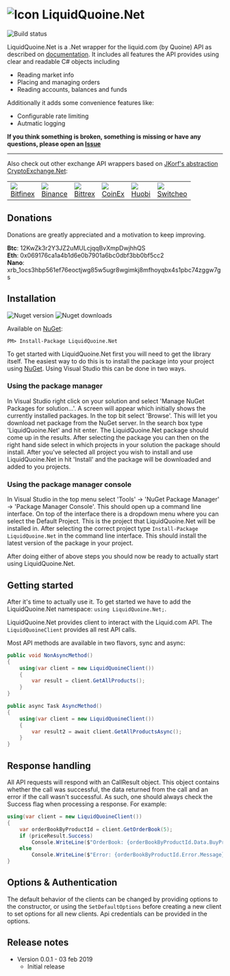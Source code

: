 # ![Icon](https://github.com/ridicoulous/LiquidQuoine.Net/blob/master/Resources/icon.png?raw=true) LiquidQuoine.Net 

![Build status](https://travis-ci.org/ridicoulous/LiquidQuoine.Net.svg?branch=master)

LiquidQuoine.Net is a .Net wrapper for the liquid.com (by Quoine) API as described on [documentation](https://developers.quoine.com/). It includes all features the API provides using clear and readable C# objects including 
* Reading market info
* Placing and managing orders
* Reading accounts, balances and funds

Additionally it adds some convenience features like:
* Configurable rate limiting
* Autmatic logging

**If you think something is broken, something is missing or have any questions, please open an [Issue](https://github.com/ridicoulous/LiquidQuoine.Net/issues)**

---
Also check out other exchange API wrappers based on [JKorf's abstraction CryptoExchange.Net](https://github.com/JKorf/CryptoExchange.Net):
<table>

<tr>
<td><a href="https://github.com/JKorf/Bitfinex.Net"><img src="https://github.com/JKorf/Bitfinex.Net/blob/master/Resources/icon.png?raw=true"></a>
<br />
<a href="https://github.com/JKorf/Bitfinex.Net">Bitfinex</a>
</td>
<td><a href="https://github.com/JKorf/Binance.Net"><img src="https://github.com/JKorf/Binance.Net/blob/master/Resources/binance-coin.png?raw=true"></a>
<br />
<a href="https://github.com/JKorf/Binance.Net">Binance</a>
</td>
<td><a href="https://github.com/JKorf/Bittrex.Net"><img src="https://github.com/JKorf/Bittrex.Net/blob/master/Resources/icon.png?raw=true"></a>
<br />
<a href="https://github.com/JKorf/Bittrex.Net">Bittrex</a>
</td>
<td><a href="https://github.com/JKorf/CoinEx.Net"><img src="https://github.com/JKorf/CoinEx.Net/blob/master/Resources/icon.png?raw=true"></a>
<br />
<a href="https://github.com/JKorf/CoinEx.Net">CoinEx</a>
</td>
<td><a href="https://github.com/JKorf/Huobi.Net"><img src="https://github.com/JKorf/Huobi.Net/blob/master/Resources/icon.png?raw=true"></a>
<br />
<a href="https://github.com/JKorf/Huobi.Net">Huobi</a>
</td>
<td><a href="https://github.com/Zaliro/Switcheo.Net"><img src="https://github.com/Zaliro/Switcheo.Net/blob/master/Resources/switcheo-coin.png?raw=true"></a>
<br />
<a href="https://github.com/Zaliro/Switcheo.Net">Switcheo</a>
</tr>
</table>

## Donations
Donations are greatly appreciated and a motivation to keep improving.

**Btc**:  12KwZk3r2Y3JZ2uMULcjqqBvXmpDwjhhQS  
**Eth**:  0x069176ca1a4b1d6e0b7901a6bc0dbf3bb0bf5cc2  
**Nano**: xrb_1ocs3hbp561ef76eoctjwg85w5ugr8wgimkj8mfhoyqbx4s1pbc74zggw7gs  

## Installation
![Nuget version](https://img.shields.io/nuget/v/liquidquoine.net.svg) ![Nuget downloads](https://img.shields.io/nuget/dt/LiquidQuoine.Net.svg)

Available on [NuGet](https://www.nuget.org/packages/LiquidQuoine.Net/):
```
PM> Install-Package LiquidQuoine.Net
```
To get started with LiquidQuoine.Net first you will need to get the library itself. The easiest way to do this is to install the package into your project using [NuGet](https://www.nuget.org/packages/LiquidQuoine.Net/). Using Visual Studio this can be done in two ways.

### Using the package manager
In Visual Studio right click on your solution and select 'Manage NuGet Packages for solution...'. A screen will appear which initially shows the currently installed packages. In the top bit select 'Browse'. This will let you download net package from the NuGet server. In the search box type 'LiquidQuoine.Net' and hit enter. The LiquidQuoine.Net package should come up in the results. After selecting the package you can then on the right hand side select in which projects in your solution the package should install. After you've selected all project you wish to install and use LiquidQuoine.Net in hit 'Install' and the package will be downloaded and added to you projects.

### Using the package manager console
In Visual Studio in the top menu select 'Tools' -> 'NuGet Package Manager' -> 'Package Manager Console'. This should open up a command line interface. On top of the interface there is a dropdown menu where you can select the Default Project. This is the project that LiquidQuoine.Net will be installed in. After selecting the correct project type  `Install-Package LiquidQuoine.Net`  in the command line interface. This should install the latest version of the package in your project.

After doing either of above steps you should now be ready to actually start using LiquidQuoine.Net.

## Getting started
After  it's time to actually use it. To get started we have to add the LiquidQuoine.Net namespace:  `using LiquidQuoine.Net;`.

LiquidQuoine.Net provides client to interact with the Liquid.com API. The `LiquidQuoineClient` provides all rest API calls. 

Most API methods are available in two flavors, sync and async:
````C#
public void NonAsyncMethod()
{
    using(var client = new LiquidQuoineClient())
    {
        var result = client.GetAllProducts();
    }
}

public async Task AsyncMethod()
{
    using(var client = new LiquidQuoineClient())
    {
        var result2 = await client.GetAllProductsAsync();
    }
}
````

## Response handling
All API requests will respond with an CallResult object. This object contains whether the call was successful, the data returned from the call and an error if the call wasn't successful. As such, one should always check the Success flag when processing a response.
For example:
````C#
using(var client = new LiquidQuoineClient())
{
	var orderBookByProductId = client.GetOrderBook(5);
	if (priceResult.Success)
		Console.WriteLine($"OrderBook: {orderBookByProductId.Data.BuyPriceLevels[0].Price}");
	else
		Console.WriteLine($"Error: {orderBookByProductId.Error.Message}");
}
````

## Options & Authentication
The default behavior of the clients can be changed by providing options to the constructor, or using the `SetDefaultOptions` before creating a new client to set options for all new clients. Api credentials can be provided in the options.



## Release notes

* Version 0.0.1 - 03 feb 2019
	* Initial release
